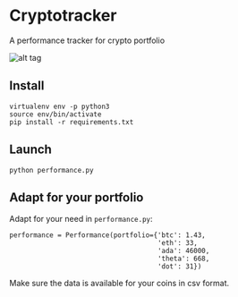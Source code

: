 # Cryptotracker
A performance tracker for crypto portfolio

![alt tag](https://i.postimg.cc/g0RMZbmg/Screenshot-2021-05-06-at-20-03-12.png)

## Install

```
virtualenv env -p python3
source env/bin/activate
pip install -r requirements.txt
```

## Launch
```
python performance.py
```

## Adapt for your portfolio

Adapt for your need in `performance.py`:

```
performance = Performance(portfolio={'btc': 1.43,
                                     'eth': 33,
                                     'ada': 46000,
                                     'theta': 668,
                                     'dot': 31})
```

Make sure the data is available for your coins in csv format.
